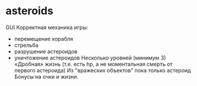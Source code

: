 # asteroids
GUI
Корректная механика игры:
* перемещение корабля
* стрельба
* разрушение астероидов
* уничтожение астероидов
Несколько уровней (минимум 3)
«Дробная» жизнь (т.е. есть hp, а не моментальная смерть от первого астероида)
Из "вражеских объектов" пока только астероид
Бонусы на очки и жизни.
